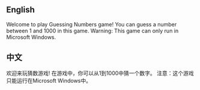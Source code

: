 ## English
Welcome to play Guessing Numbers game!
You can guess a number between 1 and 1000 in this game.
Warning: This game can only run in Microsoft Windows.
## 中文
欢迎来玩猜数游戏!
在游戏中，你可以从1到1000中猜一个数字。
注意：这个游戏只能运行在Microsoft Windows中。
